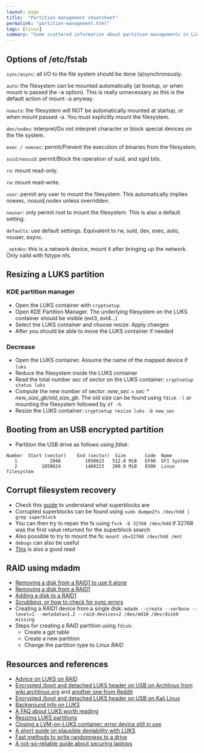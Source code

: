 ```yaml
---
layout: page
title:  "Partition management cheatsheet"
permalink: "partition-management.html"
tags: [linux]
summary: "Some scattered information about partition managements in Linux"
---
```


## Options of /etc/fstab
`sync/async`: all I/O to the file system should be done (a)synchronously.

`auto`: the filesystem can be mounted automatically (at bootup, or when mount is
passed the -a option). This is really unnecessary as this is the default action
of mount -a anyway.

`noauto`: the filesystem will NOT be automatically mounted at startup, or when
mount passed -a. You must explicitly mount the filesystem.

`dev/nodev`: interpret/Do not interpret character or block special devices on
the file system.

`exec / noexec`: permit/Prevent the execution of binaries from the filesystem.

`suid/nosuid`: permit/Block the operation of suid, and sgid bits.

`ro`: mount read-only.

`rw`: mount read-write.

`user`: permit any user to mount the filesystem. This automatically implies
noexec, nosuid,nodev unless overridden.

`nouser`: only permit root to mount the filesystem. This is also a default
setting.

`defaults`: use default settings. Equivalent to rw, suid, dev, exec, auto,
nouser, async.

`_netdev`: this is a network device, mount it after bringing up the network.
Only valid with fstype nfs.

## Resizing a LUKS partition
### KDE partition manager
* Open the LUKS container with `cryptsetup`
* Open KDE Partition Manager. The underlying filesystem on the LUKS container
  should be visible (ext3, ext4...)
* Select the LUKS container and choose resize. Apply changes
* After you should be able to move the LUKS container if needed  

### Decrease
* Open the LUKS container. Assume the name of the mapped device if `luks`
* Reduce the filesystem inside the LUKS container
* Read the total number *sec* of sector on the LUKS container:
  `cryptsetup status luks`
* Compute the new number of sector: *new_sec = sec * new_size_gb/old_size_gb*.
  The old size can be found using `fdisk -l` or mounting the filesystem followed
  by `df -h`.
* Resize the LUKS container: `cryptsetup resize luks -b new_sec`

## Booting from an USB encrypted partition
* Partition the USB drive as follows using *fdisk*:
```
Number  Start (sector)    End (sector)  Size       Code  Name
   1            2048         1050623   512.0 MiB   EF00  EFI System
   2         1050624         1460223   200.0 MiB   8300  Linux filesystem
```

## Corrupt filesystem recovery
* Check this [guide](https://www.slashroot.in/understanding-file-system-superblock-linux)
  to understand what superblocks are
* Corrupted superblocks can be found using
  `sudo dumpe2fs /dev/hdd | grep superblock`
* You can then try to repair the fs using `fsck -b 32768 /dev/hdd` if 32768 was
  the first value returned for the superblock search
* Also possible to try to mount the fs: `mount sb=32768 /dev/hdd /mnt`
* `debugs` can also be useful
* [This](https://searchdatacenter.techtarget.com/tip/Access-and-repair-an-ext3-file-system-with-the-superblock)
  is also a good read

## RAID using mdadm
* [Removing a disk from a RAID1 to use it alone](https://superuser.com/questions/971549/how-to-convert-a-software-raid-1-partition-to-non-raid-partition)
* [Removing a disk from a RAID1](https://wiki.archlinux.org/index.php/RAID#Removing_devices_from_an_array)
* [Adding a disk to a RAID1](https://wiki.archlinux.org/index.php/RAID#Adding_a_new_device_to_an_array)
* [Scrubbing, or how to check for sync errors](https://wiki.archlinux.org/index.php/RAID#Scrubbing)
* Creating a RAID1 device from a single disk: `mdadm --create --verbose --level=1 --metadata=1.2 --raid-devices=2 /dev/md10 /dev/disk0 missing`
* Steps for creating a RAID partition using `fdisk`:
  - Create a gpt table
  - Create a new partition
  - Change the partition type to *Linux RAID*
  

## Resources and references
* [Advice on LUKS on RAID](https://superuser.com/questions/1193290/best-order-of-raid-lvm-and-luks)
* [Encrypted /boot and detached LUKS header on USB on Archlinux from wiki.archlinux.org](https://wiki.archlinux.org/index.php/Dm-crypt/Specialties#Encrypted_/boot_and_a_detached_LUKS_header_on_USB) and [another one from Reddit](https://www.reddit.com/r/archlinux/comments/7np36m/detached_luks_header_full_disk_encryption_with/)
* [Encrypted /boot and detached LUKS header on USB on Kali Linux](https://docs.j7k6.org/kali-linux-fde-luks-plausible-deniability-detached-header-usb/)
* [Background info on LUKS](https://wiki.archlinux.org/index.php/Disk_encryption)
* [A FAQ about LUKS worth reading](https://gitlab.com/cryptsetup/cryptsetup/-/wikis/FrequentlyAskedQuestions)
* [Resizing LUKS partitions](https://help.ubuntu.com/community/ResizeEncryptedPartitions)
* [Closing a LVM-on-LUKS container: error device still in use](https://linux-blog.anracom.com/tag/device-still-in-use/)
* [A short guide on plausible deniability with LUKS](https://blog.linuxbrujo.net/posts/plausible-deniability-with-luks/)
* [Fast methods to write randomness to a drive](https://wiki.archlinux.org/index.php/Dm-crypt/Drive_preparation#dm-crypt_specific_methods)
* [A not-so-reliable guide about securing laptops](https://wiki.alpinelinux.org/wiki/Setting_up_a_laptop)